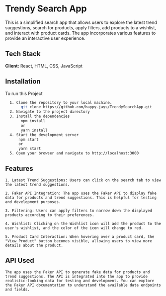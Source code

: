 # Trendy Search App 
  This is a simplified search app that allows users to explore the latest trend suggestions, search for products, apply filters, add products to a wishlist, and interact with product cards. The app incorporates various features to provide an interactive user experience.

## Tech Stack

**Client:** React, HTML, CSS, JavaScript




## Installation

To run this Project

```bash
  1. Clone the repository to your local machine.
       git clone https://github.com/happy-jays/TrendySearchApp.git
  2. Navigate to the project directory
  3. Install the dependencies
       npm install
       or
       yarn install
  4. Start the development server
      npm start
      or
      yarn start
  5. Open your browser and navigate to http://localhost:3000
```
## Features
    1. Latest Trend Suggestions: Users can click on the search tab to view the latest trend suggestions.
    
    2. Faker API Integration: The app uses the Faker API to display fake data for products and trend suggestions. This is helpful for testing and development purposes.

    3. Filtering: Users can apply filters to narrow down the displayed products according to their preferences.

    4. Wishlist: Clicking on the Wishlist icon will add the product to the user's wishlist, and the color of the icon will change to red.

    5. Product Card Interaction: When hovering over a product card, the "View Product" button becomes visible, allowing users to view more details about the product.

## API Used
    The app uses the Faker API to generate fake data for products and trend suggestions. The API is integrated into the app to provide realistic-looking data for testing and development. You can explore the Faker API documentation to understand the available data endpoints and fields.

